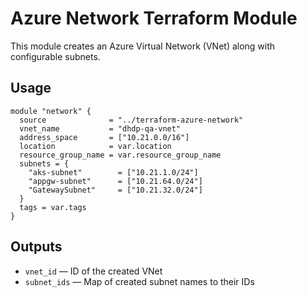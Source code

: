 # Azure Network Terraform Module

This module creates an Azure Virtual Network (VNet) along with configurable subnets.

## Usage

```hcl
module "network" {
  source              = "../terraform-azure-network"
  vnet_name           = "dhdp-qa-vnet"
  address_space       = ["10.21.0.0/16"]
  location            = var.location
  resource_group_name = var.resource_group_name
  subnets = {
    "aks-subnet"        = ["10.21.1.0/24"]
    "appgw-subnet"      = ["10.21.64.0/24"]
    "GatewaySubnet"     = ["10.21.32.0/24"]
  }
  tags = var.tags
}
```

## Outputs

- `vnet_id` — ID of the created VNet
- `subnet_ids` — Map of created subnet names to their IDs